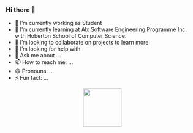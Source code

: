 ### Hi there 👋

- 🔭 I’m currently working as Student
- 🌱 I’m currently learning at Alx Software Engineering Programme Inc. with Hoberton School of Computer Science. 
- 👯 I’m looking to collaborate on projects to learn more
- 🤔 I’m looking for help with 
- 💬 Ask me about ...
- 📫 How to reach me: ...
- 😄 Pronouns: ...
- ⚡ Fun fact: ...

<div id="header" align="center">
  <img src="https://media.giphy.com/media/M9gbBd9nbDrOTu1Mqx/giphy.gif" width="100"/>
</div>
